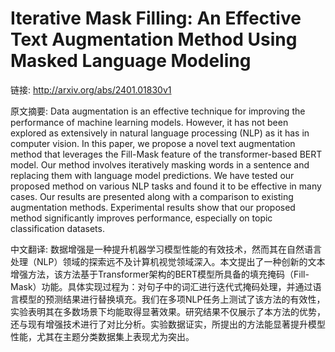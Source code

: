 # Iterative Mask Filling: An Effective Text Augmentation Method Using Masked Language Modeling

链接: http://arxiv.org/abs/2401.01830v1

原文摘要:
Data augmentation is an effective technique for improving the performance of
machine learning models. However, it has not been explored as extensively in
natural language processing (NLP) as it has in computer vision. In this paper,
we propose a novel text augmentation method that leverages the Fill-Mask
feature of the transformer-based BERT model. Our method involves iteratively
masking words in a sentence and replacing them with language model predictions.
We have tested our proposed method on various NLP tasks and found it to be
effective in many cases. Our results are presented along with a comparison to
existing augmentation methods. Experimental results show that our proposed
method significantly improves performance, especially on topic classification
datasets.

中文翻译:
数据增强是一种提升机器学习模型性能的有效技术，然而其在自然语言处理（NLP）领域的探索远不及计算机视觉领域深入。本文提出了一种创新的文本增强方法，该方法基于Transformer架构的BERT模型所具备的填充掩码（Fill-Mask）功能。具体实现过程为：对句子中的词汇进行迭代式掩码处理，并通过语言模型的预测结果进行替换填充。我们在多项NLP任务上测试了该方法的有效性，实验表明其在多数场景下均能取得显著效果。研究结果不仅展示了本方法的优势，还与现有增强技术进行了对比分析。实验数据证实，所提出的方法能显著提升模型性能，尤其在主题分类数据集上表现尤为突出。
